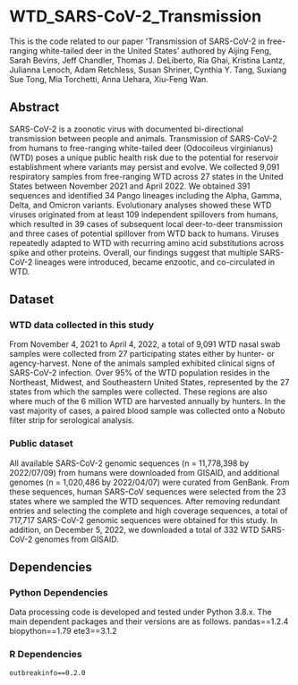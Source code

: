 # WTD_SARS-CoV-2_Transmission

This is the code related to our paper 'Transmission of SARS-CoV-2 in free-ranging white-tailed deer in the United States' authored by Aijing Feng, Sarah Bevins, Jeff Chandler, Thomas J. DeLiberto, Ria Ghai, Kristina Lantz, Julianna Lenoch, Adam Retchless, Susan Shriner, Cynthia Y. Tang, Suxiang Sue Tong, Mia Torchetti, Anna Uehara, Xiu-Feng Wan.

## Abstract
SARS-CoV-2 is a zoonotic virus with documented bi-directional transmission between people and animals. Transmission of SARS-CoV-2 from humans to free-ranging white-tailed deer (Odocoileus virginianus) (WTD) poses a unique public health risk due to the potential for reservoir establishment where variants may persist and evolve. We collected 9,091 respiratory samples from free-ranging WTD across 27 states in the United States between November 2021 and April 2022. We obtained 391 sequences and identified 34 Pango lineages including the Alpha, Gamma, Delta, and Omicron variants. Evolutionary analyses showed these WTD viruses originated from at least 109 independent spillovers from humans, which resulted in 39 cases of subsequent local deer-to-deer transmission and three cases of potential spillover from WTD back to humans. Viruses repeatedly adapted to WTD with recurring amino acid substitutions across spike and other proteins. Overall, our findings suggest that multiple SARS-CoV-2 lineages were introduced, became enzootic, and co-circulated in WTD.


## Dataset
### WTD data collected in this study
From November 4, 2021 to April 4, 2022, a total of 9,091 WTD nasal swab samples were collected from 27 participating states either by hunter- or agency-harvest. None of the animals sampled exhibited clinical signs of SARS-CoV-2 infection. Over 95% of the WTD population resides in the Northeast, Midwest, and Southeastern United States, represented by the 27 states from which the samples were collected. These regions are also where much of the 6 million WTD are harvested annually by hunters. In the vast majority of cases, a paired blood sample was collected onto a Nobuto filter strip for serological analysis.

### Public dataset
All available SARS-CoV-2 genomic sequences (n = 11,778,398 by 2022/07/09) from humans were downloaded from GISAID, and additional genomes (n = 1,020,486 by 2022/04/07) were curated from GenBank. From these sequences, human SARS-CoV sequences were selected from the 23 states where we sampled the WTD sequences. After removing redundant entries and selecting the complete and high coverage sequences, a total of 717,717 SARS-CoV-2 genomic sequences were obtained for this study.  In addition, on December 5, 2022, we downloaded a total of 332 WTD SARS-CoV-2 genomes from GISAID. 

## Dependencies
### Python Dependencies
Data processing code is developed and tested under Python 3.8.x. The main dependent packages and their versions are as follows.
    pandas==1.2.4
    biopython==1.79
    ete3==3.1.2
    
### R Dependencies
    outbreakinfo==0.2.0
    
